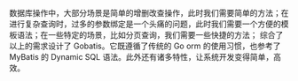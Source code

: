 数据库操作中，大部分场景是简单的增删改查操作，此时我们需要简单的方法；在进行复杂查询时，过多的参数绑定是一个头痛的问题，此时我们需要一个方便的模板语法；在一些特定的场景，比如分页查询，我们需要一些快捷的方法；
综合了以上的需求设计了 Gobatis。它既遵循了传统的 Go orm 的使用习惯，也参考了 MyBatis 的 Dynamic SQL 语法。此外还有诸多特性，让系统开发变得简单，高效。